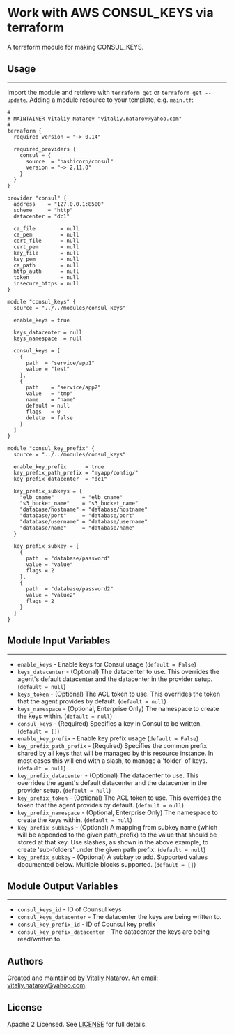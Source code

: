 # Work with AWS CONSUL_KEYS via terraform

A terraform module for making CONSUL_KEYS.


## Usage
----------------------
Import the module and retrieve with ```terraform get``` or ```terraform get --update```. Adding a module resource to your template, e.g. `main.tf`:

```
#
# MAINTAINER Vitaliy Natarov "vitaliy.natarov@yahoo.com"
#
terraform {
  required_version = "~> 0.14"

  required_providers {
    consul = {
      source  = "hashicorp/consul"
      version = "~> 2.11.0"
    }
  }
}

provider "consul" {
  address    = "127.0.0.1:8500"
  scheme     = "http"
  datacenter = "dc1"

  ca_file        = null
  ca_pem         = null
  cert_file      = null
  cert_pem       = null
  key_file       = null
  key_pem        = null
  ca_path        = null
  http_auth      = null
  token          = null
  insecure_https = null
}

module "consul_keys" {
  source = "../../modules/consul_keys"

  enable_keys = true

  keys_datacenter = null
  keys_namespace  = null

  consul_keys = [
    {
      path  = "service/app1"
      value = "test"
    },
    {
      path    = "service/app2"
      value   = "tmp"
      name    = "name"
      default = null
      flags   = 0
      delete  = false
    }
  ]
}

module "consul_key_prefix" {
  source = "../../modules/consul_keys"

  enable_key_prefix      = true
  key_prefix_path_prefix = "myapp/config/"
  key_prefix_datacenter  = "dc1"

  key_prefix_subkeys = {
    "elb_cname"         = "elb_cname"
    "s3_bucket_name"    = "s3_bucket_name"
    "database/hostname" = "database/hostname"
    "database/port"     = "database/port"
    "database/username" = "database/username"
    "database/name"     = "database/name"
  }

  key_prefix_subkey = [
    {
      path  = "database/password"
      value = "value"
      flags = 2
    },
    {
      path  = "database/password2"
      value = "value2"
      flags = 2
    }
  ]
}
```

## Module Input Variables
----------------------
- `enable_keys` - Enable keys for Consul usage (`default = False`)
- `keys_datacenter` - (Optional) The datacenter to use. This overrides the agent's default datacenter and the datacenter in the provider setup. (`default = null`)
- `keys_token` - (Optional) The ACL token to use. This overrides the token that the agent provides by default. (`default = null`)
- `keys_namespace` - (Optional, Enterprise Only) The namespace to create the keys within. (`default = null`)
- `consul_keys` - (Required) Specifies a key in Consul to be written.  (`default = []`)
- `enable_key_prefix` - Enable key prefix usage (`default = False`)
- `key_prefix_path_prefix` - (Required) Specifies the common prefix shared by all keys that will be managed by this resource instance. In most cases this will end with a slash, to manage a 'folder' of keys. (`default = null`)
- `key_prefix_datacenter` - (Optional) The datacenter to use. This overrides the agent's default datacenter and the datacenter in the provider setup. (`default = null`)
- `key_prefix_token` - (Optional) The ACL token to use. This overrides the token that the agent provides by default. (`default = null`)
- `key_prefix_namespace` - (Optional, Enterprise Only) The namespace to create the keys within. (`default = null`)
- `key_prefix_subkeys` - (Optional) A mapping from subkey name (which will be appended to the given path_prefix) to the value that should be stored at that key. Use slashes, as shown in the above example, to create 'sub-folders' under the given path prefix. (`default = null`)
- `key_prefix_subkey` - (Optional) A subkey to add. Supported values documented below. Multiple blocks supported. (`default = []`)

## Module Output Variables
----------------------
- `consul_keys_id` - ID of Counsul keys
- `consul_keys_datacenter` - The datacenter the keys are being written to.
- `consul_key_prefix_id` - ID of Counsul key prefix
- `consul_key_prefix_datacenter` - The datacenter the keys are being read/written to.


## Authors

Created and maintained by [Vitaliy Natarov](https://github.com/SebastianUA). An email: [vitaliy.natarov@yahoo.com](vitaliy.natarov@yahoo.com).

## License

Apache 2 Licensed. See [LICENSE](https://github.com/SebastianUA/terraform/blob/master/LICENSE) for full details.
